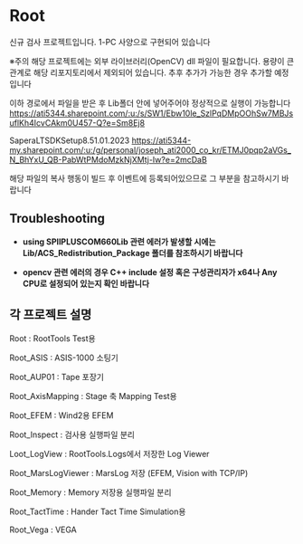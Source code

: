 # Root
신규 검사 프로젝트입니다. 1-PC 사양으로 구현되어 있습니다




※주의
해당 프로젝트에는 외부 라이브러리(OpenCV) dll 파일이 필요합니다. 용량이 큰 관계로 해당 리포지토리에서 제외되어 있습니다. 추후 추가가 가능한 경우 추가할 예정입니다

이하 경로에서 파일을 받은 후 Lib폴더 안에 넣어주어야 정상적으로 실행이 가능합니다
https://ati5344.sharepoint.com/:u:/s/SW1/Ebw10le_SzlPqDMpOOhSw7MBJsuflKh4IcvCAkm0U457-Q?e=Sm8Ej8

SaperaLTSDKSetup8.51.01.2023
https://ati5344-my.sharepoint.com/:u:/g/personal/joseph_ati2000_co_kr/ETMJ0pqp2aVGs_N_BhYxU_QB-PabWtPMdoMzkNjXMtj-Iw?e=2mcDaB

해당 파일의 복사 행동이 빌드 후 이벤트에 등록되어있으므로 그 부분을 참고하시기 바랍니다

## Troubleshooting

* **using SPIIPLUSCOM660Lib 관련 에러가 발생할 시에는 Lib/ACS_Redistribution_Package 폴더를 참조하시기 바랍니다**

* **opencv 관련 에러의 경우 C++ include 설정 혹은 구성관리자가 x64나 Any CPU로 설정되어 있는지 확인 바랍니다**


## 각 프로젝트 설명

Root : RootTools Test용

Root_ASIS : ASIS-1000 소팅기

Root_AUP01 : Tape 포장기

Root_AxisMapping : Stage 축 Mapping Test용

Root_EFEM : Wind2용 EFEM

Root_Inspect : 검사용 실행파일 분리

Loot_LogView : RootTools.Logs에서 저장한 Log Viewer

Root_MarsLogViewer : MarsLog 저장 (EFEM, Vision with TCP/IP)

Root_Memory : Memory 저장용 실행파일 분리

Root_TactTime : Hander Tact Time Simulation용

Root_Vega : VEGA

